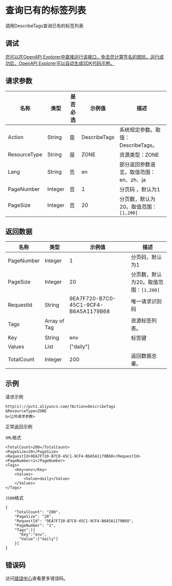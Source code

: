 # 查询已有的标签列表

调用DescribeTags查询已有的标签列表

## 调试

[您可以在OpenAPI Explorer中直接运行该接口，免去您计算签名的困扰。运行成功后，OpenAPI Explorer可以自动生成SDK代码示例。](https://api.aliyun.com/#product=pvtz&api=DescribeTags&type=RPC&version=2018-01-01)

## 请求参数

|名称|类型|是否必选|示例值|描述|
|--|--|----|---|--|
|Action|String|是|DescribeTags|系统规定参数。取值：DescribeTags。 |
|ResourceType|String|是|ZONE|资源类型：ZONE |
|Lang|String|否|en|部分返回参数语言。取值范围：en、zh、ja |
|PageNumber|Integer|否|1|分页码 ，默认为1 |
|PageSize|Integer|否|20|分页数，默认为20。取值范围：`[1,200]` |

## 返回数据

|名称|类型|示例值|描述|
|--|--|---|--|
|PageNumber|Integer|1|分页码，默认为1 |
|PageSize|Integer|20|分页数，默认为20。取值范围：`[1,200]` |
|RequestId|String|9EA7F720-B7C0-45C1-9CF4-B6A5A1179B68|唯一请求识别码 |
|Tags|Array of Tag| |资源标签列表。 |
|Key|String|env|标签键 |
|Values|List|\["daily"\]| |
|TotalCount|Integer|200|返回数据总量。 |

## 示例

请求示例

```
http(s)://pvtz.aliyuncs.com/?Action=DescribeTags
&ResourceType=ZONE
&<公共请求参数>
```

正常返回示例

`XML`格式

```
<TotalCount>200</TotalCount>
<PageSize>20</PageSize>
<RequestId>9EA7F720-B7C0-45C1-9CF4-B6A5A1179B68</RequestId>
<PageNumber>1</PageNumber>
<Tags>
    <Key>env</Key>
    <Values>
        <Value>daily</Value>
    </Values>
</Tags>
```

`JSON`格式

```
{
	"TotalCount": "200",
	"PageSize": "20",
	"RequestId": "9EA7F720-B7C0-45C1-9CF4-B6A5A1179B68",
	"PageNumber": "1",
	"Tags":[{
      "Key":"env",
      "Value":["daily"]
    }]
}
```

## 错误码

访问[错误中心](https://error-center.alibabacloud.com/status/product/pvtz)查看更多错误码。

